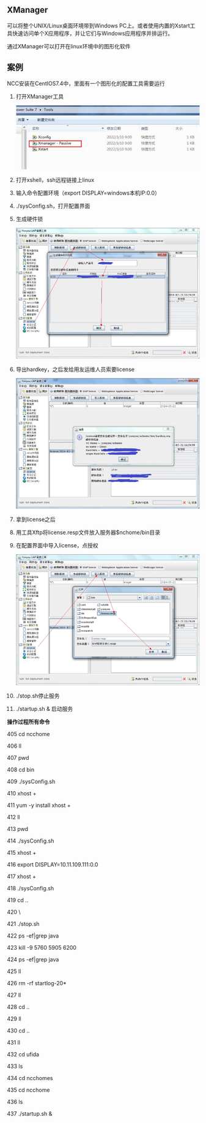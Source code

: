 ## XManager

可以将整个UNIX/Linux桌面环境带到Windows PC上。或者使用内置的Xstart工具快速访问单个X应用程序，并让它们与Windows应用程序并排运行。

通过XManager可以打开在linux环境中的图形化软件



## 案例

NCC安装在CentIOS7.4中，里面有一个图形化的配置工具需要运行

1. 打开XManager工具

   ![img](assets/wps8E02.tmp.png)

2. 打开xshell，ssh远程链接上linux

3. 输入命令配置环境（export DISPLAY=windows本机IP:0.0）

4. ./sysConfig.sh，打开配置界面

5. 生成硬件锁

   ![img](assets/wps8E03.tmp.jpg)

6. 导出hardkey，之后发给用友运维人员索要license

   ![img](assets/wps8E04.tmp.jpg)

7. 拿到license之后

8. 用工具Xftp将license.resp文件放入服务器$nchome/bin目录

9. 在配置界面中导入license，点授权

   ![img](assets/wps8E16.tmp.jpg)

10. ./stop.sh停止服务

11. ./startup.sh &  启动服务 



**操作过程所有命令**

 405  cd ncchome

 406  ll

 407  pwd

 408  cd bin

 409  ./sysConfig.sh 

 410  xhost +

 411  yum -y install xhost +

 412  ll

 413  pwd

 414  ./sysConfig.sh 

 415  xhost +

 416  export DISPLAY=10.11.109.111:0.0

 417  xhost +

 418  ./sysConfig.sh 

 419  cd ..

 420  \

 421  ./stop.sh 

 422  ps -ef|grep java

 423  kill -9 5760 5905 6200

 424  ps -ef|grep java

 425  ll

 426  rm -rf startlog-20*

 427  ll

 428  cd ..

 429  ll

 430  cd ..

 431  ll

 432  cd ufida

 433  ls

 434  cd ncchomes

 435  cd ncchome

 436  ls

 437  ./startup.sh &

  